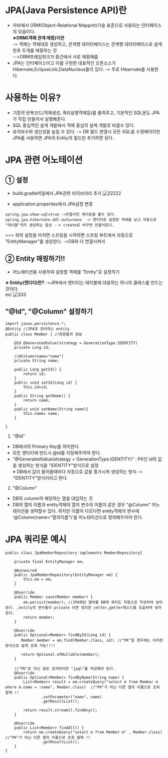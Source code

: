 __JPA(Java Persistence API)란__
================================
- 자바에서 ORM(Object-Relational Mappint)기술 표준으로 사용되는 인터페이스의 모음이다.         
__※ORM(객체 관계 매핑)이란__     
-> 객체는 객체대로 생성하고, 관게형 데이터베이스는 관계형 데이터베이스로 설계한후 두개를 매핑하는 것      
-->ORM프레임워크가 중간에서 서로 매핑해줌
- JPA는 인터페이스이고 이를 구현한 대표적인 오픈소스가 Hibernate,EclipseLink,DataNucleus들이 있다. -> 주로 Hibernate를 사용한다. 

__사용하는 이유?__
============================
- 기존의 반복코드(객체생성, 쿼리실행객체등)를 줄여주고, 기본적인 SQL문도 JPA가 직접 만들어서 실행해준다.
- SQL 중심적인 설계 개발에서 객체 중심의 설계 개발로 바꿀수 있다.
- 유지보수와 생산성을 높일 수 있다. -> DB 필드 변경시 모든 SQL을 수정해야지만 JPA를 사용하면 JPA의 Entity의 필드만 추가하면 된다.

__JPA 관련 어노테이션__
===========================
① 설정
-------------
- build.gradle파일에서 JPA관련 라이브러리 추가
![22222](https://user-images.githubusercontent.com/96917871/152133079-5a3edda0-4449-44a2-b1c9-d4919254e88e.PNG)

- application.properties에서 JPA설정 변경
```
spring.jpa.show-sql=true ->만들어진 쿼리문을 볼수 있다.
spring.jpa.hibernate.ddl-auto=none  -> 엔티티로 설정한 객체를 보고 자동으로 "테이블"까지 생성하는 옵션 --> create로 바꾸면 만들어준다.
```
==> 위의 설정을 마치면 스프링을 시작하면 스프링 부트에서 자동으로 "EntityManager"를 생성한다. ->DB와 다 연결시켜서

__② Entity 매핑하기!!__
-----------------------------
- 어노에티션을 사용하여 설정할 객체를 "Entity"로 설정하기        

__※ Entity(엔티티)란?__ ->JPA에서 엔티티는 테이블에 대응하는 하나의 클래스를 만드는 것이다.          
ex) 
![333](https://user-images.githubusercontent.com/96917871/152138146-1540185f-7ce1-4aeb-a01d-646c25033cf7.PNG)

__"@Id", "@Column" 설정하기__
------------------------------------
```
import javax.persistence.*;
@Entity //JPA과 관리하는 entity
public class Member { //회원들의 정보

    @Id @GeneratedValue(strategy = GenerationType.IDENTITY)
    private Long id;

    //@Column(name="name")
    private String name;

    public Long getId() {
        return id;
    }
    public void setId(Long id) {
        this.id=id;
    }
    public String getName() {
        return name;
    }
    public void setName(String name){
        this.name= name;
    }

}
```
1) "@Id"   
- DB에서의 Primary Key를 의미한다. 
- 모든 엔티티에 반드시 @Id를 지정해주어야 한다.
- "@GeneratedValue(strategy = GenerationType.IDENTITY)" : PK인 id의 값을 생성하는 방식을 "IDENTITY"방식으로 설정      
※ DB에서 값이 들어올때마다 자동으로 값을 증가시켜 생성하는 방식 -> "IDENTITY"방식이라고 한다.   

2) "@Column"   
- DB의 column의 해당하는 열을 대입하는 것
- DB의 열의 이름과 entity객체의 열의 변수의 이름이 같은 경우 "@Column" 어노테이션을 생략할수 있다. 하지만 이름이 다르다면 entity객체의 변수에 '@Column(name="열의이름")'을 어노테이션으로 정의해두어야 한다.

__JPA 쿼리문 예시__
========================================
```
public class JpaMemberRepository implements MemberRepository{

    private final EntityManager em;

    @Autowired
    public JpaMemberRepository(EntityManager em) {
        this.em = em;
    }

    @Override
    public Member save(Member member) {
        em.persist(member); //JPA해당 멤버를 DB에 쿼리도 자동으로 작성하여 넣어준다. ,entity의 변수들이 private 이면 정의한 setter,getter메소드를 호출하여 넣어준다.
        return member;
    }

    @Override
    public Optional<Member> findById(Long id) {
       Member member = em.find(Member.class, id); //"PK"일 경우에는 이러한 방식으로 쉽게 조회 가능!!!!

       return Optional.ofNullable(member);
    }

    //"PK"로 아닌 걸로 검색하러면 "jpql"를 작성해야 된다.
    @Override
    public Optional<Member> findByName(String name) {
        List<Member> result = em.createQuery("select m from Member m where m.name = :name", Member.class)  //"PK"가 아닌 다른 열의 이름으로 조회 할때 !!
                .setParameter("name", name)
                .getResultList();

        return result.stream().findAny();
    }

    @Override
    public List<Member> findAll() {
        return em.createQuery("select m from Member m" , Member.class) //"PK"가 아닌 다른 열의 이름으로 조회 할때 !!
                .getResultList();
    }
}
```






